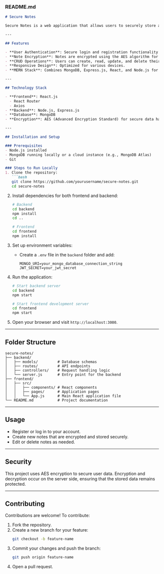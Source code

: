 
### **README.md**

```markdown
# Secure Notes

Secure Notes is a web application that allows users to securely store and manage their notes. The project is built using the MERN stack and employs the AES (Advanced Encryption Standard) algorithm for encrypting and decrypting notes, ensuring data security and privacy.

---

## Features

- **User Authentication**: Secure login and registration functionality.
- **Note Encryption**: Notes are encrypted using the AES algorithm for maximum security.
- **CRUD Operations**: Users can create, read, update, and delete their notes.
- **Responsive Design**: Optimized for various devices.
- **MERN Stack**: Combines MongoDB, Express.js, React, and Node.js for a seamless experience.

---

## Technology Stack

- **Frontend**: React.js
  - React Router
  - Axios
- **Backend**: Node.js, Express.js
- **Database**: MongoDB
- **Encryption**: AES (Advanced Encryption Standard) for secure data handling

---

## Installation and Setup

### Prerequisites
- Node.js installed
- MongoDB running locally or a cloud instance (e.g., MongoDB Atlas)
- Git

### Steps to Run Locally
1. Clone the repository:
   ```bash
   git clone https://github.com/yourusername/secure-notes.git
   cd secure-notes
   ```

2. Install dependencies for both frontend and backend:
   ```bash
   # Backend
   cd backend
   npm install
   cd ..

   # Frontend
   cd frontend
   npm install
   ```

3. Set up environment variables:
   - Create a `.env` file in the `backend` folder and add:
     ```
     MONGO_URI=your_mongo_database_connection_string
     JWT_SECRET=your_jwt_secret
     ```

4. Run the application:
   ```bash
   # Start backend server
   cd backend
   npm start

   # Start frontend development server
   cd frontend
   npm start
   ```

5. Open your browser and visit `http://localhost:3000`.

---

## Folder Structure

```
secure-notes/
├── backend/
│   ├── models/         # Database schemas
│   ├── routes/         # API endpoints
│   ├── controllers/    # Request handling logic
│   └── server.js       # Entry point for the backend
├── frontend/
│   ├── src/
│   │   ├── components/ # React components
│   │   ├── pages/      # Application pages
│   │   └── App.js      # Main React application file
└── README.md           # Project documentation
```

---

## Usage

- Register or log in to your account.
- Create new notes that are encrypted and stored securely.
- Edit or delete notes as needed.

---

## Security

This project uses AES encryption to secure user data. Encryption and decryption occur on the server side, ensuring that the stored data remains protected.

---

## Contributing

Contributions are welcome! To contribute:
1. Fork the repository.
2. Create a new branch for your feature:
   ```bash
   git checkout -b feature-name
   ```
3. Commit your changes and push the branch:
   ```bash
   git push origin feature-name
   ```
4. Open a pull request.







